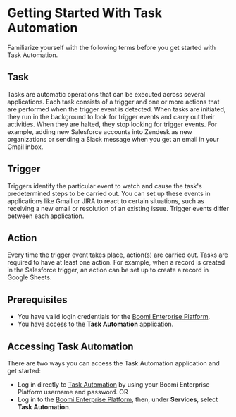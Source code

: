 # Getting Started With Task Automation

<head>
  <meta name="guidename" content="Platform"/>
  <meta name="context" content="GUID-1a1c3675-5bfc-466e-bb76-453dcd8c9e84"/>
</head>

Familiarize yourself with the following terms before you get started with Task Automation. 

## Task

Tasks are automatic operations that can be executed across several applications. Each task consists of a trigger and one or more actions that are performed when the trigger event is detected. When tasks are initiated, they run in the background to look for trigger events and carry out their activities. When they are halted, they stop looking for trigger events. For example, adding new Salesforce accounts into Zendesk as new organizations or sending a Slack message when you get an email in your Gmail inbox.

## Trigger

Triggers identify the particular event to watch and cause the task's predetermined steps to be carried out. You can set up these events in applications like Gmail or JIRA to react to certain situations, such as receiving a new email or resolution of an existing issue. Trigger events differ between each application.

## Action

Every time the trigger event takes place, action(s) are carried out. Tasks are required to have at least one action. For example, when a record is created in the Salesforce trigger, an action can be set up to create a record in Google Sheets.

## Prerequisites

- You have valid login credentials for the [Boomi Enterprise Platform](https://platform.boomi.com/).
- You have access to the **Task Automation** application.

## Accessing Task Automation

There are two ways you can access the Task Automation application and get started:

- Log in directly to [Task Automation](https://taskautomation.boomi.com/) by using your Boomi Enterprise Platform username and password.
OR
- Log in to the [Boomi Enterprise Platform](https://platform.boomi.com/), then, under **Services**, select **Task Automation**.
